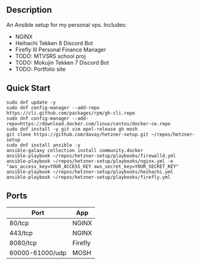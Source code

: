 ## Description

An Ansible setup for my personal vps. Includes: 

- NGINX
- Heihachi Tekken 8 Discord Bot
- Firefly III Personal Finance Manager
- TODO: MTVSRS school proj
- TODO: Mokujin Tekken 7 Discord Bot
- TODO: Portfolio site

## Quick Start

```
sudo dnf update -y
sudo dnf config-manager --add-repo https://cli.github.com/packages/rpm/gh-cli.repo
sudo dnf config-manager --add-repo=https://download.docker.com/linux/centos/docker-ce.repo
sudo dnf install -y git vim epel-release gh mosh
git clone https://github.com/davay/hetzner-setup.git ~/repos/hetzner-setup
sudo dnf install ansible -y
ansible-galaxy collection install community.docker
ansible-playbook ~/repos/hetzner-setup/playbooks/firewalld.yml
ansible-playbook ~/repos/hetzner-setup/playbooks/nginx.yml -e "aws_access_key=YOUR_ACCESS_KEY aws_secret_key=YOUR_SECRET_KEY"
ansible-playbook ~/repos/hetzner-setup/playbooks/heihachi.yml
ansible-playbook ~/repos/hetzner-setup/playbooks/firefly.yml
```

## Ports

| Port            | App     |
| --------------- | ------- |
| 80/tcp          | NGINX   |
| 443/tcp         | NGINX   |
| 8080/tcp        | Firefly |
| 60000-61000/udp | MOSH    | 
